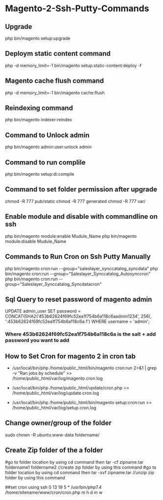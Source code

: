 # Magento-2-Ssh-Putty-Commands

## Upgrade 
php bin/magento setup:upgrade

## Deploym static content command
php -d memory_limit=-1 bin/magento setup:static-content:deploy -f

## Magento cache flush command
php -d memory_limit=-1 bin/magento cache:flush

## Reindexing command
php bin/magento indexer:reindex

## Command to Unlock admin 
php bin/magento admin:user:unlock admin

## Command to run complile
php bin/magento setup:di:compile

## Command to set folder permission after upgrade
chmod -R 777 pub/static
chmod -R 777 generated
chmod -R 777 var/

## Enable module and disable with commandline on ssh
php bin/magento module:enable Mudule_Name
php bin/magento module:disable Mudule_Name

## Commands to Run Cron on Ssh Putty Manually
php bin/magento cron:run --group="saleslayer_synccatalog_syncdata"
php bin/magento cron:run --group="Saleslayer_Synccatalog_Autosynccron"
php bin/magento cron:run --group="Saleslayer_Synccatalog_Syncdatacron"

## Sql Query to reset password of magento admin
UPDATE admin_user SET password = CONCAT(SHA2('453b62624f69fc52ea1f754b6a118c6aadmin1234', 256), ':453b62624f69fc52ea1f754b6a118c6a:1') WHERE username = 'admin';

### Where 453b62624f69fc52ea1f754b6a118c6a is the salt + add password you want to add

## How to Set Cron for magento 2 in cron tab
* /usr/local/bin/php /home/public_html/bin/magento cron:run 2>&1 | grep -v "Ran jobs by schedule" >> /home/public_html/var/log/magento.cron.log

* /usr/local/bin/php /home/public_html/update/cron.php >> /home/public_html/var/log/update.cron.log

* /usr/local/bin/php /home/public_html/bin/magento setup:cron:run >> /home/public_html/var/log/setup.cron.log

## Change owner/group of the folder
sudo chown -R ubuntu:www-data foldername/

## Create Zip folder of the a folder
#go to folder location by using cd command then
tar -cf zipname.tar foldername1 foldername2 //create zip folder by using this command
#go to folder location by using cd command then
tar -xvf zipname.tar //unzip  zip folder by using this command

##set cron using ssh
0	13	19	5	*  /usr/bin/php7.4 /home/sitename/www/cron/cron.php
m  h   d  m w
